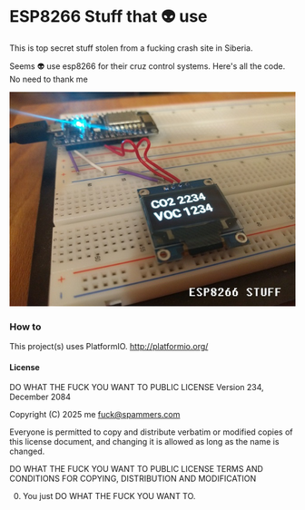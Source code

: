 # ESP8266 Stuff  that :alien: use

This is top secret stuff stolen from a fucking crash site in Siberia.

Seems :alien: use esp8266 for their cruz control systems. Here's all the code. No need to thank me

<img src="https://github.com/AndreiD/ESP8266_Stuff/blob/master/other/readme_image0.jpg?raw=true" alt="ESP8266 projects">

### How to

This project(s) uses PlatformIO. http://platformio.org/

#### License

DO WHAT THE FUCK YOU WANT TO PUBLIC LICENSE
                    Version 234, December 2084

 Copyright (C) 2025 me <fuck@spammers.com>

 Everyone is permitted to copy and distribute verbatim or modified
 copies of this license document, and changing it is allowed as long
 as the name is changed.

DO WHAT THE FUCK YOU WANT TO PUBLIC LICENSE
TERMS AND CONDITIONS FOR COPYING, DISTRIBUTION AND MODIFICATION

0. You just DO WHAT THE FUCK YOU WANT TO.
